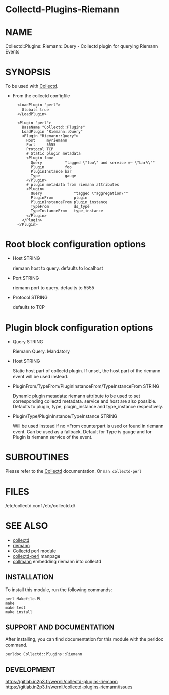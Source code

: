 # Collectd-Plugins-Riemann

# NAME

Collectd::Plugins::Riemann::Query - Collectd plugin for querying Riemann Events

# SYNOPSIS

To be used with [Collectd](https://metacpan.org/pod/Collectd).

- From the collectd configfile

        <LoadPlugin "perl">
          Globals true
        </LoadPlugin>

        <Plugin "perl">
          BaseName "Collectd::Plugins"
          LoadPlugin "Riemann::Query"
          <Plugin "Riemann::Query">
            Host     myriemann
            Port     5555
            Protocol TCP
            # Static plugin metadata
            <Plugin foo>
              Query          "tagged \"foo\" and service =~ \"bar%\""
              Plugin         foo
              PluginInstance bar
              Type           gauge
            </Plugin>
            # plugin metadata from riemann attributes
            <Plugin>
              Query              "tagged \"aggregation\""
              PluginFrom         plugin
              PluginInstanceFrom plugin_instance
              TypeFrom           ds_type
              TypeInstanceFrom   type_instance
            </Plugin>
          </Plugin>
        </Plugin>

# Root block configuration options

- Host STRING

    riemann host to query. defaults to localhost

- Port STRING

    riemann port to query. defaults to 5555

- Protocol STRING

    defaults to TCP

# Plugin block configuration options

- Query STRING

    Riemann Query. Mandatory

- Host STRING

    Static host part of collectd plugin. If unset, the host part of the riemann event will be used instead.

- PluginFrom/TypeFrom/PluginInstanceFrom/TypeInstanceFrom STRING

    Dynamic plugin metadata: riemann attribute to be used to set corresponding collectd metadata. service and host are also possible. Defaults to plugin, type, plugin\_instance and type\_instance respectively.

- Plugin/Type/PluginInstance/TypeInstance STRING

    Will be used instead if no \*From counterpart is used or found in riemann event. Can be used as a fallback. Default for Type is gauge and for Plugin is riemann service of the event.

# SUBROUTINES

Please refer to the [Collectd](https://metacpan.org/pod/Collectd) documentation.
Or `man collectd-perl`

# FILES

/etc/collectd.conf
/etc/collectd.d/

# SEE ALSO

* [collectd](https://github.com/collectd/collectd)
* [riemann](https://github.com/aphyr/riemann)
* [Collectd](https://github.com/collectd/collectd/blob/master/bindings/perl/lib/Collectd.pm) perl module
* [collectd-perl](https://github.com/collectd/collectd/blob/master/src/collectd-perl.pod) manpage
* [collmann](https://github.com/exoscale/collmann) embedding riemann into collectd

## INSTALLATION

To install this module, run the following commands:

	perl Makefile.PL
	make
	make test
	make install

## SUPPORT AND DOCUMENTATION

After installing, you can find documentation for this module with the
perldoc command.

    perldoc Collectd::Plugins::Riemann

## DEVELOPMENT

https://gitlab.in2p3.fr/wernli/collectd-plugins-riemann
https://gitlab.in2p3.fr/wernli/collectd-plugins-riemann/issues
